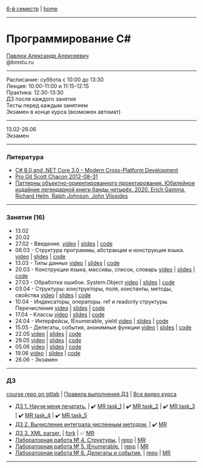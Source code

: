 [6-й семестр](https://github.com/dKosarevsky/iu7/blob/master/2021_6_sem.md) | [home](https://github.com/dKosarevsky/iu7)
____________________________________
# Программирование C#
[Павлюк Александр Алексеевич](https://www.linkedin.com/in/alexander-pavlyuk-a1695664/) \
@bmstu.ru 
__________
Расписание: суббота с 10:00 до 13:30 \
Лекция: 10:00-11:00 и 11:15-12:15 \
Практика: 12:30-13:30 \
ДЗ после каждого занятия \
Тесты перед каждым занятием \
Экзамен в конце курса (возможен автомат) 
__________
13.02-26.06 \
Экзамен 
____________________________________
### Литература

* [C# 8.0 and .NET Core 3.0 – Modern Cross-Platform Development](https://drive.google.com/file/d/1rupiW7VXN2WrwqV3j34NtuuNfLbYYa5n/view?usp=sharing)
* [Pro Git Scott Chacon 2012-08-31](https://drive.google.com/file/d/1vS4fdeEeuly8QajccmhmTn1rHPK00lIq/view?usp=sharing)
* [Паттерны объектно-ориентированного проектирования. Юбилейное издайние легендарной книги банды четырёх. 2020. Erich Gamma, Richard Helm, Ralph Johnson, John Vlissides](https://drive.google.com/file/d/1EXsKAMcRRgx_20azZSLDOcEpIuP0URYs/view?usp=sharing)
____________________________________
### Занятия (16)

* 13.02
* 20.02
* 27.02 - Введение. [video](https://www.youtube.com/watch?v=QPZbfCso-AE&feature=youtu.be) | [slides](https://gitlab.com/alexander-pavlyuk-courses/csharp/c-sharp-course-spring-2021/-/blob/master/lessons/C%23%20-%2001%20-%20%D0%92%D1%81%D1%82%D1%83%D0%BF%D0%BB%D0%B5%D0%BD%D0%B8%D0%B5.pdf) | [code](https://gitlab.com/alexander-pavlyuk-courses/csharp/c-sharp-course-spring-2021/-/tree/master/lessons/Lesson01)
* 06.03 - Структура программы, абстракции и конструкция языка. [video](https://www.youtube.com/watch?v=KV-wP4CSTIs) | [slides](https://gitlab.com/alexander-pavlyuk-courses/csharp/c-sharp-course-spring-2021/-/blob/master/lessons/C%23%20-%2002%20-%20%D0%A1%D1%82%D1%80%D1%83%D0%BA%D1%82%D1%83%D1%80%D0%B0%20%D0%BF%D1%80%D0%BE%D0%B3%D1%80%D0%B0%D0%BC%D0%BC%D1%8B,%20%D0%B0%D0%B1%D1%81%D1%82%D1%80%D0%B0%D0%BA%D1%86%D0%B8%D0%B8%20%D0%B8%20%D0%BA%D0%BE%D0%BD%D1%81%D1%82%D1%80%D1%83%D0%BA%D1%86%D0%B8%D0%B8%20%D1%8F%D0%B7%D1%8B%D0%BA%D0%B0.pdf) | [code](https://gitlab.com/alexander-pavlyuk-courses/csharp/c-sharp-course-spring-2021/-/tree/master/lessons/Lesson02)
* 13.03 - Типы данных [video](https://youtu.be/re2va2Hxkek) | [slides](https://gitlab.com/alexander-pavlyuk-courses/csharp/c-sharp-course-spring-2021/-/blob/master/lessons/C%23%20-%2003%20-%20%D0%A2%D0%B8%D0%BF%D1%8B%20%D0%B4%D0%B0%D0%BD%D0%BD%D1%8B%D1%85.pdf) | [code](https://gitlab.com/alexander-pavlyuk-courses/csharp/c-sharp-course-spring-2021/-/tree/master/lessons/Lesson03)
* 20.03 - Конструкции языка, массивы, список, словарь [video](https://www.youtube.com/watch?v=6AcFmklgCCU) | [slides](https://gitlab.com/alexander-pavlyuk-courses/csharp/c-sharp-course-spring-2021/-/blob/master/lessons/C%23%20-%2004%20-%20%D0%A1%D0%B8%D0%BD%D1%82%D0%B0%D0%BA%D1%81%D0%B8%D1%81,%20%D0%BC%D0%B0%D1%81%D1%81%D0%B8%D0%B2%D1%8B,%20%D1%81%D0%BF%D0%B8%D1%81%D0%BE%D0%BA,%20%D1%81%D0%BB%D0%BE%D0%B2%D0%B0%D1%80%D1%8C.pdf) | [code](https://gitlab.com/alexander-pavlyuk-courses/csharp/c-sharp-course-spring-2021/-/tree/master/lessons/Lesson04)
* 27.03 - Обработка ошибок. System.Object [video](https://youtu.be/xpfoTpwaxuk&list=PLl2sJ30rgYIq3MdZ9fWjIKICBDFssG_sT) | [slides](https://gitlab.com/alexander-pavlyuk-courses/csharp/c-sharp-course-spring-2021/-/blob/master/lessons/C%23%20-%2005%20-%20%D0%9E%D0%B1%D1%80%D0%B0%D0%B1%D0%BE%D1%82%D0%BA%D0%B0%20%D0%BE%D1%88%D0%B8%D0%B1%D0%BE%D0%BA.%20System.Object.pdf) | [code](https://gitlab.com/alexander-pavlyuk-courses/csharp/c-sharp-course-spring-2021/-/tree/master/lessons/Lesson05)
* 03.04 - Структуры: конструкторы, поля, константы, методы, свойства [video]() | [slides]() | [code]()
* 10.04 - Индексаторы, операторы. ref и readonly структуры. Перечисления [video](https://www.youtube.com/watch?v=AFyHPxTNog0&list=PLl2sJ30rgYIq3MdZ9fWjIKICBDFssG_sT) | [slides](https://gitlab.com/alexander-pavlyuk-courses/csharp/c-sharp-course-spring-2021/-/blob/master/lessons/C%23%20-%2007%20-%20%D0%A1%D1%82%D1%80%D1%83%D0%BA%D1%82%D1%83%D1%80%D1%8B%20%D0%B8%20%D0%BF%D0%B5%D1%80%D0%B5%D1%87%D0%B8%D1%81%D0%BB%D0%B5%D0%BD%D0%B8%D1%8F_.pdf) | [code]()
* 17.04 - Классы [video](https://youtu.be/-o66ExUpcgE&list=PLl2sJ30rgYIq3MdZ9fWjIKICBDFssG_sT) | [slides](https://gitlab.com/alexander-pavlyuk-courses/csharp/c-sharp-course-spring-2021/-/blob/master/lessons/C%23%20-%2008%20-%20%D0%9A%D0%BB%D0%B0%D1%81%D1%81%D1%8B.pdf) | [code](https://gitlab.com/alexander-pavlyuk-courses/csharp/eshop-showcase)
* 24.04 - Интерфейсы, IEnumerable, yield [video](https://www.youtube.com/watch?v=4YOC1n843fg&list=PLl2sJ30rgYIq3MdZ9fWjIKICBDFssG_sT&feature=youtu.be) | [slides](https://gitlab.com/alexander-pavlyuk-courses/csharp/c-sharp-course-spring-2021/-/blob/master/lessons/C%23%20-%2009%20-%20%D0%98%D0%BD%D1%82%D0%B5%D1%80%D1%84%D0%B5%D0%B9%D1%81%D1%8B.%20IEnumerable.pdf) | [code](https://gitlab.com/alexander-pavlyuk-courses/csharp/c-sharp-course-spring-2021/-/tree/master/lessons/Lesson08-09)
* 15.05 - Делегаты, события, анонимные функции [video](https://www.youtube.com/watch?v=6wJ4ZHeFgbY) | [slides](https://gitlab.com/alexander-pavlyuk-courses/csharp/c-sharp-course-spring-2021/-/blob/master/lessons/C%23%20-%2010%20-%20%D0%94%D0%B5%D0%BB%D0%B5%D0%B3%D0%B0%D1%82%D1%8B.%20%D0%A1%D0%BE%D0%B1%D1%8B%D1%82%D0%B8%D1%8F.%20%D0%90%D0%BD%D0%BE%D0%BD%D0%B8%D0%BC%D0%BD%D1%8B%D0%B5%20%D1%84%D1%83%D0%BD%D0%BA%D1%86%D0%B8%D0%B8.pdf) | [code](https://gitlab.com/alexander-pavlyuk-courses/csharp/c-sharp-course-spring-2021/-/tree/master/lessons/Lesson10-ado.net)
* 22.05  [video]() | [slides]() | [code]()
* 29.05  [video]() | [slides]() | [code]()
* 05.06  [video]() | [slides]() | [code]()
* 19.06  [video]() | [slides]() | [code]()
* 26.06 - Экзамен
____________________________________
### ДЗ
[course repo on gitlab](https://gitlab.com/alexander-pavlyuk-courses/csharp/c-sharp-course-spring-2021) |
[Правила выполнения ДЗ](https://gitlab.com/alexander-pavlyuk-courses/csharp/c-sharp-course-spring-2021/-/blob/master/assignments/git-and-gitlab.md) | [Все видео курса](https://www.youtube.com/playlist?list=PLl2sJ30rgYIq3MdZ9fWjIKICBDFssG_sT)

* [ДЗ 1. Научи меня печатать.](https://gitlab.com/alexander-pavlyuk-courses/csharp/c-sharp-course-spring-2021/-/blob/master/assignments/01%20-%20Teach%20me%20how%20to%20type.md) | :heavy_check_mark: [MR task_1](https://gitlab.com/bmstu_c_sharp/001_teach-me-to-print/-/merge_requests/1) | :heavy_check_mark: [MR task_2](https://gitlab.com/bmstu_c_sharp/001_teach-me-to-print/-/merge_requests/2) | :heavy_check_mark: [MR task_3](https://gitlab.com/bmstu_c_sharp/001_teach-me-to-print/-/merge_requests/3) | :heavy_check_mark: [MR task_4](https://gitlab.com/bmstu_c_sharp/001_teach-me-to-print/-/merge_requests/4) | :heavy_check_mark: [MR task_5]()
* [ДЗ 2. Вычисление интеграла численным методом.](https://gitlab.com/alexander-pavlyuk-courses/csharp/c-sharp-course-spring-2021/-/blob/master/assignments/02%20-%20Let%20us%20do%20some%20math.md) | :heavy_check_mark: [MR](https://gitlab.com/bmstu_c_sharp/numeric-analysis/-/merge_requests/1) 
* [ДЗ 3. XML parser.](https://gitlab.com/alexander-pavlyuk-courses/csharp/c-sharp-course-spring-2021/-/blob/master/assignments/03%20-%20XML%20parser.md) | [fork](https://gitlab.com/bmstu_c_sharp/xml-parser) | :white_check_mark: [MR]() 
* [Лабораторная работа № 4. Структуры.](https://gitlab.com/alexander-pavlyuk-courses/csharp/c-sharp-course-spring-2021/-/blob/master/assignments/04%20-%20Structs.md) | [repo]() | [MR]() 
* [Лабораторная работа № 5. IEnumerable.](https://gitlab.com/alexander-pavlyuk-courses/csharp/c-sharp-course-spring-2021/-/blob/master/assignments/05%20-%20IEnumerable.md) | [repo]() | [MR]() 
* [Лабораторная работа № 6. Делегаты и события.](https://gitlab.com/alexander-pavlyuk-courses/csharp/c-sharp-course-spring-2021/-/blob/master/assignments/06%20-%20Delegates%20and%20events.md) | [repo]() | [MR]() 
____________________________________
